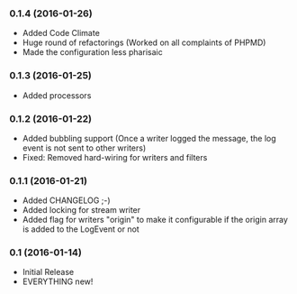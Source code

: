 ### 0.1.4 (2016-01-26)

* Added Code Climate
* Huge round of refactorings (Worked on all complaints of PHPMD)
* Made the configuration less pharisaic

### 0.1.3 (2016-01-25)

* Added processors

### 0.1.2 (2016-01-22)

* Added bubbling support (Once a writer logged the message, the log event is not sent to other writers)
* Fixed: Removed hard-wiring for writers and filters

### 0.1.1 (2016-01-21)

* Added CHANGELOG ;-)
* Added locking for stream writer
* Added flag for writers "origin" to make it configurable if the origin array is added to the LogEvent or not 

### 0.1 (2016-01-14)

* Initial Release
* EVERYTHING new!
